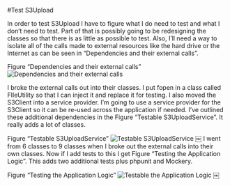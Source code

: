 #Test S3Upload

In order to test S3Upload I have to figure what I do need to test and what I don’t need to test. Part of that is possibly going to be redesigning the classes so that there is as little as possible to test. Also, I’ll need a way to isolate all of the calls made to external resources like the hard drive or the Internet as can be seen in “Dependencies and their external calls”.

Figure “Dependencies and their external calls”
![Dependencies and their external calls](uml/s3_upload_original_deps.png "Dependencies and their external calls")

I broke the external calls out into their classes. I put fopen in a class called FIleUtility so that I can inject it and replace it for testing. I also moved the S3Client into a service provider. I’m going to use a service provider for the S3Client so it can be re-used across the application if needed. I’ve outlined these additional dependencies in the Figure “Testable S3UploadService”. It really adds a lot of classes.

Figure “Testable S3UploadService”
![Testable S3UploadService](uml/s3_upload_testable.png "Dependencies and their external calls")
￼
 I went from 6 classes to 9 classes when I broke out the external calls into their own classes. Now if I add tests to this I get Figure “Testing the Application Logic”. This adds two additional tests plus phpunit and Mockery.

Figure “Testing the Application Logic”
![Testable the Application Logic](uml/s3_upload_testable_with_tests.png "Testing the Application Logic")
￼

